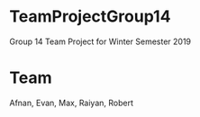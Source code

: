 # TeamProjectGroup14
Group 14 Team Project for Winter Semester 2019

# Team
Afnan, Evan, Max, Raiyan, Robert
